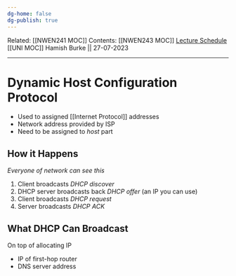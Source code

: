 ```yaml
---
dg-home: false
dg-publish: true
---
```

Related: [[NWEN241 MOC]]
Contents: [[NWEN243 MOC]]
[Lecture Schedule](https://ecs.wgtn.ac.nz/Courses/NWEN243_2023T2/LectureSchedule)
[[UNI MOC]]
Hamish Burke || 27-07-2023
***

# Dynamic Host Configuration Protocol

- Used to assigned [[Internet Protocol]] addresses
- Network address provided by ISP
- Need to be assigned to *host* part

## How it Happens

*Everyone of network can see this*

1. Client broadcasts *DHCP discover*
2. DHCP server broadcasts back *DHCP offer* (an IP you can use)
3. Client broadcasts *DHCP request*
4. Server broadcasts *DHCP ACK*

## What DHCP Can Broadcast

On top of allocating IP

- IP of first-hop router
- DNS server address

